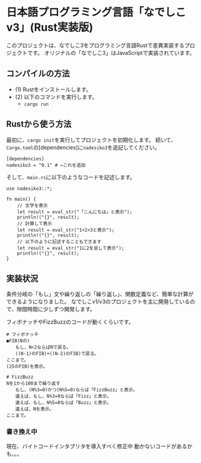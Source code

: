 # 日本語プログラミング言語「なでしこv3」(Rust実装版)

このプロジェクトは、なでしこ3をプログラミング言語Rustで差異実装するプロジェクトです。
オリジナルの「なでしこ3」はJavaScriptで実装されています。

## コンパイルの方法

- (1) Rustをインストールします。
- (2) 以下のコマンドを実行します。
  - `cargo run`

## Rustから使う方法

最初に、`cargo init`を実行してプロジェクトを初期化します。
続いて、`Cargo.toml`の[dependencies]に`nadesiko3`を追記してください。

```
[dependencies]
nadesiko3 = "0.1" # ←これを追加
```

そして、`main.rs`に以下のようなコードを記述します。

```
use nadesiko3::*;

fn main() {
    // 文字を表示
    let result = eval_str("「こんにちは」と表示");
    println!("{}", result);
    // 計算して表示
    let result = eval_str("1+2×3と表示");
    println!("{}", result);
    // 以下のように記述することもできます
    let result = eval_str("1に2を足して表示");
    println!("{}", result);
}
```

## 実装状況

条件分岐の「もし」文や繰り返しの「繰り返し」、関数定義など、簡単な計算ができるようになりました。
なでしこv1/v3のプロジェクトを主に開発しているので、隙間時間に少しずつ開発します。

フィボナッチやFizzBuzzのコードが動くくらいです。

```
# フィボナッチ
●FIB(Nの)
　　もし、N<2ならばNで戻る。
　　((N-1)のFIB)+((N-2)のFIB)で戻る。
ここまで。
(25のFIB)を表示。
```

```
# FizzBuzz
Nを1から100まで繰り返す
　　もし、(N%3=0)かつ(N%5=0)ならば「FizzBuzz」と表示。
　　違えば、もし、N%3=0ならば「Fizz」と表示。
　　違えば、もし、N%5=0ならば「Buzz」と表示。
　　違えば、Nを表示。
ここまで。
```

### 書き換え中

現在、バイトコードインタプリタを導入すべく修正中
動かないコードがあるかも。。。
